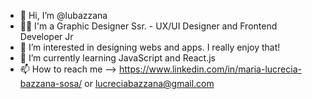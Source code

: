- 👋 Hi, I’m @lubazzana
- 👩‍💻 I'm a Graphic Designer Ssr. - UX/UI Designer and Frontend Developer Jr
- 👀 I’m interested in designing webs and apps. I really enjoy that!
- 🌱 I’m currently learning JavaScript and React.js
- 📫 How to reach me --> https://www.linkedin.com/in/maria-lucrecia-bazzana-sosa/ or lucreciabazzana@gmail.com

<!---
lubazzana/lubazzana is a ✨ special ✨ repository because its `README.md` (this file) appears on your GitHub profile.
You can click the Preview link to take a look at your changes.
--->
